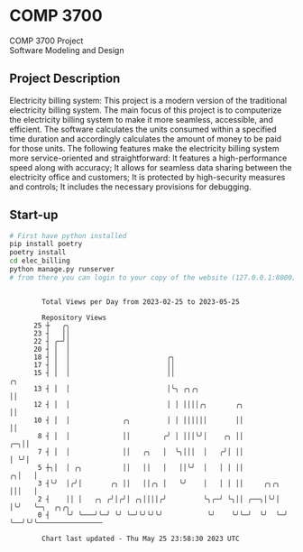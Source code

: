 # COMP 3700
COMP 3700 Project  
Software Modeling and Design
## Project Description
Electricity billing system: This project is a modern version of the traditional electricity billing system. The main focus of this project is to computerize the electricity billing system to make it more seamless, accessible, and efficient. The software calculates the units consumed within a specified time duration and accordingly calculates the amount of money to be paid for those units. The following features make the electricity billing system more service-oriented and straightforward: It features a high-performance speed along with accuracy; It allows for seamless data sharing between the electricity office and customers; It is protected by high-security measures and controls; It includes the necessary provisions for debugging.

## Start-up
```bash
# First have python installed
pip install poetry
poetry install
cd elec_billing
python manage.py runserver
# from there you can login to your copy of the website (127.0.0.1:8000), default creds are admin/admin
```

```

        Total Views per Day from 2023-02-25 to 2023-05-25

        Repository Views
      25 ┼   ╭╮
      23 ┤   ││
      22 ┤ ╭─╯│
      20 ┤ │  │
      18 ┤ │  │                        ╭╮
      17 ┤ │  │                        ││
      15 ┤ │  │                        ││                                ╭╮
      13 ┤ │  │                        │╰╮ ╭╮╭╮                          ││
      12 ┤ │  │                        │ │ ││││╭╮       ╭╮               ││
      10 ┤ │  │             ╭╮         │ │ ││││││       ││               ││
       8 ┤ │  │             ││        ╭╯ │ │││╰╯│    ╭╮ ││            ╭─╮││
       7 ┤ │  │             ││   ╭╮   │  ╰╮│││  │   ╭╯│ ││            │ ╰╯│
       5 ┼╮│  │ ╭╮          ││   ││   │   ││╰╯  │   │ │ ││          ╭╮│   │
       3 ┤╰╯  │╭╯│       ╭╮ ││   ││╭╮ │   ╰╯    │   │ │ ││     ╭╮╭╮ │││   │
       2 ┤    ││ │   ╭╮ ╭╯│╭╯│ ╭╮││││╭╯         ╰╮╭─╯ ╰╮││ ╭──╮│╰╯│ │╰╯   ╰─╮  ╭╮╭╮
       0 ┤    ╰╯ ╰───╯╰─╯ ╰╯ ╰─╯╰╯╰╯╰╯           ╰╯    ╰╯╰─╯  ╰╯  ╰─╯       ╰──╯╰╯╰────────────────

        Chart last updated - Thu May 25 23:58:30 2023 UTC
        
```
